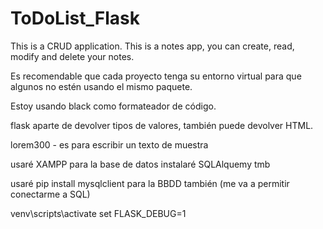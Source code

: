 # ToDoList_Flask
This is a CRUD application. This is a notes app, you can create, read, modify and delete your notes.

Es recomendable que cada proyecto tenga su entorno virtual para que algunos no estén usando el mismo paquete.

Estoy usando black como formateador de código.

flask aparte de devolver tipos de valores, también puede devolver HTML.

lorem300 - es para escribir un texto de muestra

usaré XAMPP para la base de datos
instalaré SQLAlquemy tmb

usaré pip install mysqlclient para la BBDD también (me va a permitir conectarme a SQL)

venv\scripts\activate
set FLASK_DEBUG=1